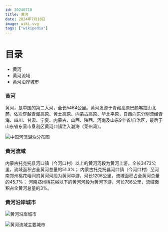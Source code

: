 ```yaml
---
id: 20240710
title: 黄河
date: 2024年7月10日
image: wiki.svg
tags: ["wikipedia"]
---
```



# 目录

 - 黄河
 - 黄河流域
 - 黄河沿岸城市


### 黄河

黄河，是中国的第二大河，全长5464公里。黄河发源于青藏高原巴颜喀拉山北麓，依次穿越青藏高原、黄土高原、内蒙古高原、华北平原，自西向东分别流经青海、四川、甘肃、宁夏、内蒙古、山西、陕西、河南及山东9个省/自治区，最后于山东省东营市垦利区黄河口镇注入渤海（莱州湾）。

![中国河流湖泊分布图](/20240709中国河流湖泊分布图.jpeg)

### 黄河流域

内蒙古托克托县河口镇（今河口村）以上的黄河河段为黄河上游，全长3472公里，流域面积占全黄河总量的51.3%；
内蒙古托克托县河口镇（今河口村）至河南郑州桃花峪间的黄河河段为黄河中游，河长1206公里，流域面积占全黄河总量的45.7%；
河南郑州桃花峪以下的黄河河段为黄河下游，河长786公里，流域面积占全黄河总量的3%。

### 黄河沿岸城市

![黄河沿岸城市](/20240710黄河沿岸城市.png)

![黄河流域主要城市](/20240710黄河流域主要城市.png)